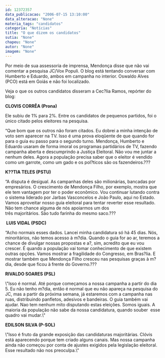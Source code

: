 ```yaml
---
id: 12372357
data_publicacao: "2006-07-15 13:10:00"
data_alteracao: "None"
materia_tags: "candidatos"
categoria: "Notícias"
title: "O que dizem os candidatos"
sutia: "None"
chapeu: "None"
autor: "None"
imagem: "None"
---
```

<p><P>Por meio de sua assessoria de imprensa, Mendonça disse que não vai comentar a pesquisa JC/Vox Populi. O blog está tentando conversar com Humberto e Eduardo, ambos em campanha no interior. Oswaldo Alves (PCO) está em Goiás e não foi localizado.</P></p>
<p><P>Veja o que os outros candidatos disseram a Cec?lia Ramos, repórter do blog:</P></p>
<p><P><STRONG>CLOVIS CORRÊA (Prona)</STRONG></P></p>
<p><P>Ele subiu de 1% para 2%. Entre os candidatos de pequenos partidos, foi o único citado pelos eleitores na pesquisa.</P></p>
<p><P>“Que bom que os outros não foram citados. Eu dobrei a minha intenção de voto sem aparecer na TV. Isso é uma prova eloqüente de que quando for para o guia eu passo para o segundo turno. Mendonça, Humberto e Eduardo usaram de forma imoral os programas partidários de TV, fazendo campanha aberta e descumprindo a Justiça Eleitoral. Não vou me juntar a nenhum deles. Agora a população precisa saber que o eleitor é vendido como um garrote, como um gado e os pol?ticos são os fazendeiros.??? </P></p>
<p><P><STRONG>K??TIA TELES (PSTU)</STRONG></P></p>
<p><P>“A disputa é desigual. As campanhas deles são milionárias, bancadas por empresários. O crescimento de Mendonça Filho, por exemplo, mostra que ele tem vantagem por ter o poder econômico. Vou continuar lutando contra o sistema liderado por Jarbas Vasconcelos e João Paulo, aqui no Estado. Vamos aproveitar nosso guia eleitoral para tentar reverter esse resultado. Não tem chance alguma de nós apoiarmos um dos<BR>três majoritários. São tudo farinha do mesmo saco.???</P></p>
<p><P><STRONG>&nbsp;LUIS VIDAL (PSDC)</STRONG></P></p>
<p><P>“Acho normais esses dados. Lancei minha candidatura só há 45 dias. Nós, minoritários, não temos acesso à m?dia. Quando o guia for ao ar, teremos a chance de divulgar nossas propostas e a?, sim, acredito que eu vou crescer. É quando a população vai tomar conhecimento de que existem outras opções. Vamos mostrar a fragilidade do Congresso, em Bras?lia. E mostrar também que Mendonça Filho cresceu nas pesquisas graças à m?dia, desde que ficou à frente do Governo.???<BR><STRONG></STRONG></P></p>
<p><P><STRONG>RIVALDO SOARES (PSL)</STRONG></P></p>
<p><P>\"Isso é normal. Até porque começamos a nossa campanha a partir do dia 5. Eu não tenho m?dia, então é normal que eu não apareça na pesquisa do JC, mas a partir da próxima semana, já estaremos com a campanha nas ruas, distribuindo panfletos, adesivos e bandeiras. O guia também vai ajudar. Nao tem nenhum mito disputando estas eleições. Somos iguais. A maioria da população não sabe da nossa candidatura, quando souber&nbsp; esse quadro vai mudar.\"<BR><STRONG></STRONG></P></p>
<p><P><STRONG>EDILSON SILVA (P-SOL)</STRONG></P></p>
<p><P>\"Isso é fruto da grande exposição das candidaturas majoritárias. Clóvis está aparecendo porque tem criado alguns canais. Mas nossa campanha ainda não começou por conta de ajustes exigidos pela legislação eleitoral. Esse resultado não nos preoculpa.\"</P> </p>
